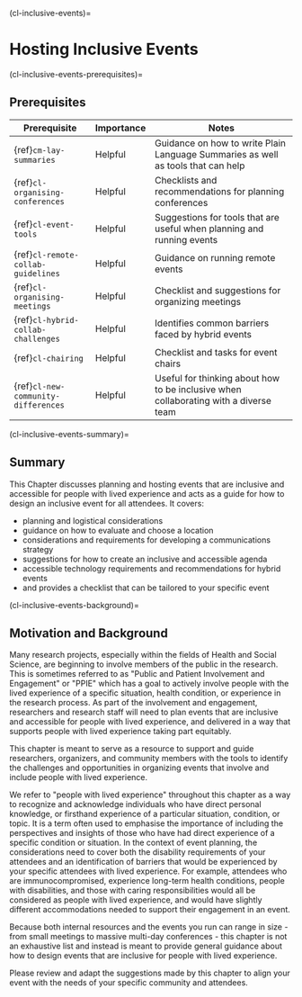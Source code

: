 (cl-inclusive-events)=
# Hosting Inclusive Events

(cl-inclusive-events-prerequisites)=
## Prerequisites

| Prerequisite | Importance | Notes |
| -------------|----------|------|
| {ref}`cm-lay-summaries` | Helpful | Guidance on how to write Plain Language Summaries as well as tools that can help |
| {ref}`cl-organising-conferences` | Helpful | Checklists and recommendations for planning conferences |
| {ref}`cl-event-tools` | Helpful | Suggestions for tools that are useful when planning and running events |
| {ref}`cl-remote-collab-guidelines` | Helpful | Guidance on running remote events |
| {ref}`cl-organising-meetings` | Helpful | Checklist and suggestions for organizing meetings |
| {ref}`cl-hybrid-collab-challenges` | Helpful | Identifies common barriers faced by hybrid events |
| {ref}`cl-chairing` | Helpful | Checklist and tasks for event chairs |
| {ref}`cl-new-community-differences` | Helpful | Useful for thinking about how to be inclusive when collaborating with a diverse team |

(cl-inclusive-events-summary)=
## Summary

This Chapter discusses planning and hosting events that are inclusive and accessible for people with lived experience and acts as a guide for how to design an inclusive event for all attendees. 
It covers: 
- planning and logistical considerations
- guidance on how to evaluate and choose a location
- considerations and requirements for developing a communications strategy
- suggestions for how to create an inclusive and accessible agenda
- accessible technology requirements and recommendations for hybrid events
- and provides a checklist that can be tailored to your specific event


(cl-inclusive-events-background)=
## Motivation and Background

Many research projects, especially within the fields of Health and Social Science, are beginning to involve members of the public in the research. This is sometimes referred to as "Public and Patient Involvement and Engagement" or "PPIE" which has a goal to actively involve people with the lived experience of a specific situation, health condition, or experience in the research process. As part of the involvement and engagement, researchers and research staff will need to plan events that are inclusive and accessible for people with lived experience, and delivered in a way that supports people with lived experience taking part equitably. 

This chapter is meant to serve as a resource to support and guide researchers, organizers, and community members with the tools to identify the challenges and opportunities in organizing events that involve and include people with lived experience.

We refer to "people with lived experience" throughout this chapter as a way to recognize and acknowledge individuals who have direct personal knowledge, or firsthand experience of a particular situation, condition, or topic. 
It is a term often used to emphasise the importance of including the perspectives and insights of those who have had direct experience of a specific condition or situation. 
In the context of event planning, the considerations need to cover both the disability requirements of your attendees and an identification of barriers that would be experienced by your specific attendees with lived experience. 
For example, attendees who are immunocompromised, experience long-term health conditions, people with disabilities, and those with caring responsibilities would all be considered as people with lived experience, and would have slightly different accommodations needed to support their engagement in an event. 

Because both internal resources and the events you run can range in size - from small meetings to massive multi-day conferences - this chapter is not an exhaustive list and instead is meant to provide general guidance about how to design events that are inclusive for people with lived experience. 

Please review and adapt the suggestions made by this chapter to align your event with the needs of your specific community and attendees. 
